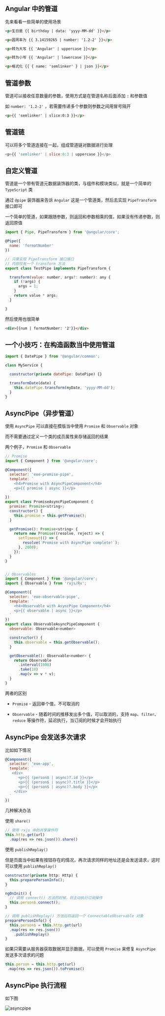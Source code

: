 ## Angular 中的管道

先来看看一些简单的使用场景

```html
<p>生日是 {{ birthday | data: 'yyyy-MM-dd' }}</p>

<p>圆周率为 {{ 3.14159265 | number: '1.2-2' }}</p>

<p>转为大写 {{ 'Angular' | uppercase }}</p>

<p>转为小写 {{ 'Angular' | lowercase }}</p>

<p>格式化 {{ { name: 'semlinker' } | json }}</p>
```


## 管道参数

管道可以接收任意数量的参数，使用方式是在管道名称后面添加 `:` 和参数值

如 `number: '1.2-2'` ，若需要传递多个参数则参数之间用冒号隔开


```html
<p>{{ 'semlinker' | slice:0:3 }}</p>
```




## 管道链

可以将多个管道连接在一起，组成管道链对数据进行处理

```js
<p>{{ 'semlinker' | slice:0:3 | uppercase }}</p>
```




## 自定义管道

管道是一个带有管道元数据装饰器的类，与组件和模块类似，就是一个简单的 `TypeScript` 类

通过 `@pipe` 装饰器来告诉 `Angular` 这是一个管道类，然后去实现 `PipeTransform` 接口即可

一个简单的管道，如果跟随参数，则返回和参数相乘的值，如果没有传递参数，则返回原值

```js
import { Pipe, PipeTransform } from '@angular/core';

@Pipe({
  name: 'formatNumber'
})

// 只需实现 PipeTransform 接口接口
// 内部仅有一个 transform 方法
export class TestPipe implements PipeTransform {

  transform(value: number, args?: number): any {
    if (!args) {
      args = 1;
    }
    return value * args;
  }

}
```

然后使用也很简单

```html
<div>{{num | formatNumber: '2'}}</div>
```


## 一个小技巧：在构造函数当中使用管道

```js
import { DatePipe } from '@angular/common';

class MyService {

  constructor(private datePipe: DatePipe) {}

  transformDate(date) {
    this.datePipe.transform(myDate, 'yyyy-MM-dd');
  }
}
```





## AsyncPipe（异步管道）

使用 `AsyncPipe` 可以直接在模版当中使用 `Promise` 和 `Observable` 对象

而不需要通过定义一个类的成员属性来存储返回的结果

两个例子，`Promise` 和 `Observable`

```js
// Promise
import { Component } from '@angular/core';

@Component({
  selector: 'exe-promise-pipe',
  template: `
    <h4>Promise with AsyncPipeComponent</h4>
    <p>{{ promise | async }}</p>
  `
})
export class PromiseAsyncPipeComponent {
  promise: Promise<string>;
  constructor() {
    this.promise = this.getPromise();
  }

  getPromise(): Promise<string> {
    return new Promise((resolve, reject) => {
      setTimeout(() => {
        resolve(`Promise with AsyncPipe complete!`);
      }, 2000);
    });
  }
}


// Observables
import { Component } from '@angular/core';
import { Observable } from 'rxjs/Rx';

@Component({
  selector: 'exe-observable-pipe',
  template: `
    <h4>Observable with AsyncPipe Component</h4>
    <p>{{ observable | async }}</p>
  `
})
export class ObservableAsyncPipeComponent {
  observable: Observable<number>

  constructor() {
    this.observable = this.getObservable();
  }

  getObservable(): Observable<number> {
    return Observable
      .interval(1000)
      .take(10)
      .map(v => v * v);
  }
}
```


两者的区别

* `Promise` - 返回单个值，不可取消的

* `Observable` - 随着时间的推移发出多个值，可以取消的，支持 `map`、`filter`、`reduce` 等操作符，延迟执行，当订阅的时候才会开始执行





## AsyncPipe 会发送多次请求

比如如下情况

```js
@Component({
  selector: 'exe-app',
  template: `
   <div>
      <p>{{ (person$ | async)?.id }}</p>
      <p>{{ (person$ | async)?.title }}</p>
      <p>{{ (person$ | async)?.body }}</p>
    </div>
  `
})
```

几种解决办法

使用 `share()`

```js
// 使用 rxjs 中的共享操作符
this.http.get(url)
  .map(res => res.json()).share()
```


使用 `publishReplay()`

但是页面当中如果有按钮存在的情况，再次请求同样的地址还是会发送请求，这时可以使用 `publishReplay()`

```js
constructor(private http: Http) {
  this.preparePersonInfo();
}

ngOnInit() {
  // 调用 connect() 方法的时候，将主动执行订阅操作
  this.person$.connect();
}

// 调用 publishReplay() 方法后将返回一个 ConnectableObservable 对象
preparePersonInfo() {
  this.person$ = this.http.get(url)
  .map(res => res.json())
    .publishReplay()
}
```

如果只需要从服务器获取数据并显示数据，可以使用 `Promise` 来修复 `AsyncPipe` 发送多次请求的问题

```js
this.person = this.http.get(url)
 .map(res => res.json()).toPromise()
```





## AsyncPipe 执行流程

如下图

![asyncpipe](https://user-images.githubusercontent.com/18285736/51599728-4c96e600-1f3b-11e9-97e7-a3278ce5358e.png)
